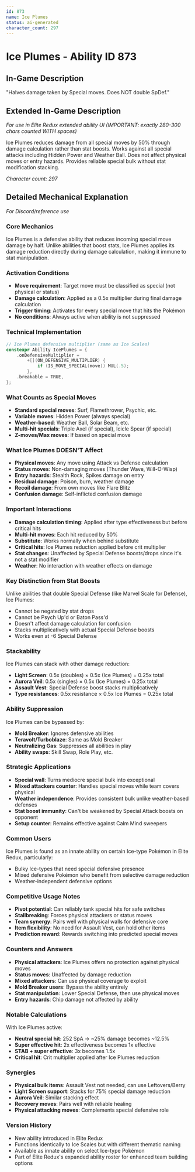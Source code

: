 ```yaml
---
id: 873
name: Ice Plumes
status: ai-generated
character_count: 297
---
```


# Ice Plumes - Ability ID 873

## In-Game Description
"Halves damage taken by Special moves. Does NOT double SpDef."

## Extended In-Game Description
*For use in Elite Redux extended ability UI (IMPORTANT: exactly 280-300 chars counted WITH spaces)*

Ice Plumes reduces damage from all special moves by 50% through damage calculation rather than stat boosts. Works against all special attacks including Hidden Power and Weather Ball. Does not affect physical moves or entry hazards. Provides reliable special bulk without stat modification stacking.

*Character count: 297*

## Detailed Mechanical Explanation
*For Discord/reference use*

### Core Mechanics
Ice Plumes is a defensive ability that reduces incoming special move damage by half. Unlike abilities that boost stats, Ice Plumes applies its damage reduction directly during damage calculation, making it immune to stat manipulation.

### Activation Conditions
- **Move requirement**: Target move must be classified as special (not physical or status)
- **Damage calculation**: Applied as a 0.5x multiplier during final damage calculation
- **Trigger timing**: Activates for every special move that hits the Pokémon
- **No conditions**: Always active when ability is not suppressed

### Technical Implementation
```c
// Ice Plumes defensive multiplier (same as Ice Scales)
constexpr Ability IcePlumes = {
    .onDefensiveMultiplier = 
        +[](ON_DEFENSIVE_MULTIPLIER) {
            if (IS_MOVE_SPECIAL(move)) MUL(.5);
        },
    .breakable = TRUE,
};
```

### What Counts as Special Moves
- **Standard special moves**: Surf, Flamethrower, Psychic, etc.
- **Variable moves**: Hidden Power (always special)
- **Weather-based**: Weather Ball, Solar Beam, etc.
- **Multi-hit specials**: Triple Axel (if special), Icicle Spear (if special)
- **Z-moves/Max moves**: If based on special move

### What Ice Plumes DOESN'T Affect
- **Physical moves**: Any move using Attack vs Defense calculation
- **Status moves**: Non-damaging moves (Thunder Wave, Will-O-Wisp)
- **Entry hazards**: Stealth Rock, Spikes damage on entry
- **Residual damage**: Poison, burn, weather damage
- **Recoil damage**: From own moves like Flare Blitz
- **Confusion damage**: Self-inflicted confusion damage

### Important Interactions
- **Damage calculation timing**: Applied after type effectiveness but before critical hits
- **Multi-hit moves**: Each hit reduced by 50%
- **Substitute**: Works normally when behind substitute
- **Critical hits**: Ice Plumes reduction applied before crit multiplier
- **Stat changes**: Unaffected by Special Defense boosts/drops since it's not a stat modifier
- **Weather**: No interaction with weather effects on damage

### Key Distinction from Stat Boosts
Unlike abilities that double Special Defense (like Marvel Scale for Defense), Ice Plumes:
- Cannot be negated by stat drops
- Cannot be Psych Up'd or Baton Pass'd
- Doesn't affect damage calculation for confusion
- Stacks multiplicatively with actual Special Defense boosts
- Works even at -6 Special Defense

### Stackability
Ice Plumes can stack with other damage reduction:
- **Light Screen**: 0.5x (doubles) × 0.5x (Ice Plumes) = 0.25x total
- **Aurora Veil**: 0.5x (singles) × 0.5x (Ice Plumes) = 0.25x total  
- **Assault Vest**: Special Defense boost stacks multiplicatively
- **Type resistances**: 0.5x resistance × 0.5x Ice Plumes = 0.25x total

### Ability Suppression
Ice Plumes can be bypassed by:
- **Mold Breaker**: Ignores defensive abilities
- **Teravolt/Turboblaze**: Same as Mold Breaker
- **Neutralizing Gas**: Suppresses all abilities in play
- **Ability swaps**: Skill Swap, Role Play, etc.

### Strategic Applications
- **Special wall**: Turns mediocre special bulk into exceptional
- **Mixed attackers counter**: Handles special moves while team covers physical
- **Weather independence**: Provides consistent bulk unlike weather-based defenses
- **Stat boost immunity**: Can't be weakened by Special Attack boosts on opponent
- **Setup counter**: Remains effective against Calm Mind sweepers

### Common Users
Ice Plumes is found as an innate ability on certain Ice-type Pokémon in Elite Redux, particularly:
- Bulky Ice-types that need special defensive presence
- Mixed defensive Pokémon who benefit from selective damage reduction
- Weather-independent defensive options

### Competitive Usage Notes
- **Pivot potential**: Can reliably tank special hits for safe switches
- **Stallbreaking**: Forces physical attackers or status moves
- **Team synergy**: Pairs well with physical walls for defensive core
- **Item flexibility**: No need for Assault Vest, can hold other items
- **Prediction reward**: Rewards switching into predicted special moves

### Counters and Answers
- **Physical attackers**: Ice Plumes offers no protection against physical moves
- **Status moves**: Unaffected by damage reduction
- **Mixed attackers**: Can use physical coverage to exploit
- **Mold Breaker users**: Bypass the ability entirely
- **Stat manipulation**: Lower Special Defense, then use physical moves
- **Entry hazards**: Chip damage not affected by ability

### Notable Calculations
With Ice Plumes active:
- **Neutral special hit**: 252 SpA → ~25% damage becomes ~12.5%
- **Super effective hit**: 2x effectiveness becomes 1x effective
- **STAB + super effective**: 3x becomes 1.5x
- **Critical hit**: Crit multiplier applied after Ice Plumes reduction

### Synergies
- **Physical bulk items**: Assault Vest not needed, can use Leftovers/Berry
- **Light Screen support**: Stacks for 75% special damage reduction
- **Aurora Veil**: Similar stacking effect
- **Recovery moves**: Pairs well with reliable healing
- **Physical attacking moves**: Complements special defensive role

### Version History
- New ability introduced in Elite Redux
- Functions identically to Ice Scales but with different thematic naming
- Available as innate ability on select Ice-type Pokémon
- Part of Elite Redux's expanded ability roster for enhanced team building options